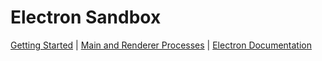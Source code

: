 # Electron Sandbox
[Getting Started](https://electronjs.org/docs/tutorial/first-app#installing-electron) | [Main and Renderer Processes](https://electronjs.org/docs/tutorial/application-architecture#main-and-renderer-processes) | [Electron Documentation](https://electronjs.org/docs)
